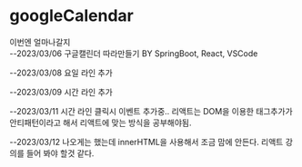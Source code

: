 # googleCalendar

이번엔 얼마나갈지  
--2023/03/06
구글캘린더 따라만들기 BY SpringBoot, React, VSCode
  
--2023/03/08
요일 라인 추가

--2023/03/09
시간 라인 추가

--2023/03/11
시간 라인 클릭시 이벤트 추가중..
리액트는 DOM을 이용한 태그추가가 안티패턴이라고 해서
리액트에 맞는 방식을 공부해야됨.

--2023/03/12
나오게는 했는데 innerHTML을 사용해서 
조금 맘에 안든다. 
리액트 강의를 들어 봐야 할것 같다.
